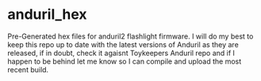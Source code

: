 # anduril_hex
Pre-Generated hex files for anduril2 flashlight firmware. I will do my best to keep this repo up to date with the latest versions of Anduril as they are released, if in doubt, check it agaisnt Toykeepers Anduril repo and if I happen to be behind let me know so I can compile and upload the most recent build.
